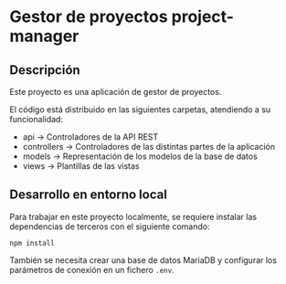 # Gestor de proyectos project-manager

## Descripción

Este proyecto es una aplicación de gestor de proyectos.

El código está distribuido en las siguientes carpetas, atendiendo a su funcionalidad:

 * api -> Controladores de la API REST
 * controllers -> Controladores de las distintas partes de la aplicación
 * models -> Representación de los modelos de la base de datos
 * views -> Plantillas de las vistas

## Desarrollo en entorno local

Para trabajar en este proyecto localmente, se requiere instalar las dependencias de terceros con el siguiente comando:

```
npm install
```

También se necesita crear una base de datos MariaDB y configurar los parámetros de conexión en un fichero ``.env``.